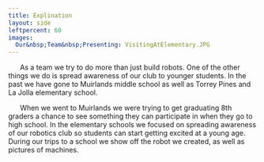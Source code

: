 ```yaml
---
title: Explination
layout: side
leftpercent: 60
images:
  Our&nbsp;Team&nbsp;Presenting: VisitingAtElementary.JPG
---
```

&nbsp;&nbsp;&nbsp;&nbsp;&nbsp;&nbsp;As a team we try to do more than just build robots. One of the other things we do is spread awareness of our club to younger students. In the past we have gone to Muirlands middle school as well as Torrey Pines and La Jolla elementary school.

&nbsp;&nbsp;&nbsp;&nbsp;&nbsp;&nbsp;When we went to Muirlands we were trying to get graduating 8th graders a chance to see something they can participate in when they go to high school. In the elementary schools we focused on spreading awareness of our robotics club so students can start getting excited at a young age. During our trips to a school we show off the robot we created, as well as pictures of machines.
